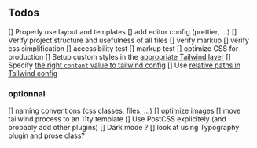 ## Todos

[] Properly use layout and templates
[] add editor config (prettier, ...)
[] Verify project structure and usefulness of all files
[] verify markup
[] verify css simplification
[] accessibility test
[] markup test
[] optimize CSS for production
[] Setup custom styles in the [appropriate Tailwind layer](https://tailwindcss.com/docs/adding-custom-styles#removing-unused-custom-css)
[] Specify [the right `content` value to tailwind config](https://tailwindcss.com/docs/content-configuration#pattern-recommendations)
[] Use [relative paths in Tailwind config](https://tailwindcss.com/docs/content-configuration#using-relative-paths)

### optionnal

[] naming conventions (css classes, files, ...)
[] optimize images
[] move tailwind process to an 11ty template
[] Use PostCSS explicitely (and probably add other plugins)
[] Dark mode ?
[] look at using Typography plugin and prose class?
